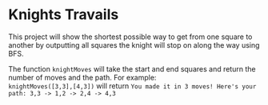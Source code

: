 # Knights Travails

This project will show the shortest possible way to get from one square to another by outputting all squares the knight will stop on along the way using BFS.

The function `knightMoves` will take the start and end squares and return the number of moves and the path. For example:
\
`knightMoves([3,3],[4,3])` will return `You made it in 3 moves! Here's your path: 3,3 -> 1,2 -> 2,4 -> 4,3`